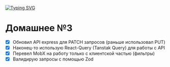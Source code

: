 [![Typing SVG](https://readme-typing-svg.demolab.com?font=Comic+Sans+MS&duration=1000&pause=1000&color=F7DE0A&width=435&lines=%D0%9E%D0%BF%D0%BE%D0%B7%D0%B4%D0%B0%D0%BB+%D0%BD%D0%B0+%D0%BD%D0%B5%D0%B4%D0%B5%D0%BB%D1%8E%2C+%D0%B5%D0%B5%D0%B5)](https://git.io/typing-svg)

# Домашнее №3

- [x] Обновил API express для PATCH запросов (раньше использовал PUT)
- [x] Наконец-то использую React-Query (Tanstak Query) для работы с API
- [x] Перевел MobX на работу только с клиентской частью (фильтры)
- [x] Валидирую запросы с помощью Zod
